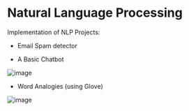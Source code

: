 # Natural Language Processing  

Implementation of NLP Projects: 
 
- Email Spam detector   


- A Basic Chatbot 

![image](https://user-images.githubusercontent.com/12089275/81997151-3c82a880-964f-11ea-9594-576536fd0fb3.png)

- Word Analogies (using Glove)

![image](https://user-images.githubusercontent.com/12089275/81996979-cd0cb900-964e-11ea-922d-9a845174fb7a.png)
